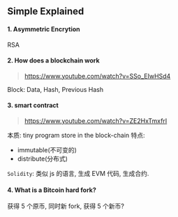 ## Simple Explained

#### 1. Asymmetric Encrytion

RSA

#### 2. How does a blockchain work

> https://www.youtube.com/watch?v=SSo_EIwHSd4

Block: Data, Hash, Previous Hash

#### 3. smart contract

> https://www.youtube.com/watch?v=ZE2HxTmxfrI

本质: tiny program store in the block-chain
特点:

* immutable(不可变的)
* distribute(分布式)

`Solidity`: 类似 js 的语言, 生成 EVM 代码, 生成合约.

#### 4. What is a Bitcoin hard fork?

获得 5 个原币, 同时新 fork, 获得 5 个新币?
